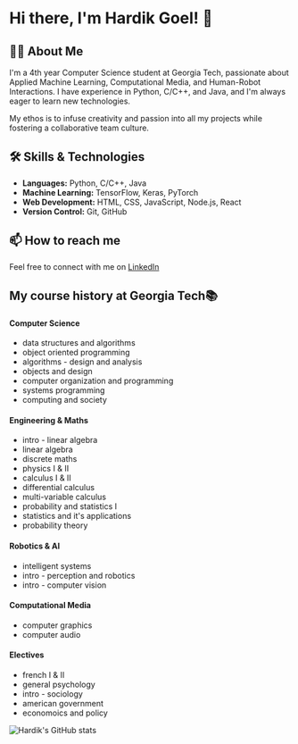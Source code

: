 # Hi there, I'm Hardik Goel! 👋

## 👨‍💻 About Me

I'm a 4th year Computer Science student at Georgia Tech, passionate about Applied Machine Learning, Computational Media, and Human-Robot Interactions. I have experience in Python, C/C++, and Java, and I'm always eager to learn new technologies.

My ethos is to infuse creativity and passion into all my projects while fostering a collaborative team culture. 

## 🛠️ Skills & Technologies

- **Languages:** Python, C/C++, Java
- **Machine Learning:** TensorFlow, Keras, PyTorch
- **Web Development:** HTML, CSS, JavaScript, Node.js, React
- **Version Control:** Git, GitHub

## 📫 How to reach me

Feel free to connect with me on [LinkedIn](https://www.linkedin.com/in/hardikgo/)

<!-- ## 🌟 Notable Projects

- [Python Ray Tracer](https://github.com/znatri/Python-Ray-Tracer): A simple ray tracer built using Python.
- [3D Mesh Renderer](https://github.com/znatri/3D-Mesh-Renderer): A 3D mesh renderer implemented in Python.
- [GT-CS3630-Robotics-Projects](https://github.com/znatri/GT-CS3630-Robotics-Projects): A collection of robotics projects completed as a part of the CS 3630 Robotics and Perception course at Georgia Tech.
 -->
 
 ## My course history at Georgia Tech:books:

#### Computer Science
  - data structures and algorithms
  - object oriented programming
  - algorithms - design and analysis
  - objects and design
  - computer organization and programming
  - systems programming
  - computing and society
  
#### Engineering & Maths
  - intro - linear algebra
  - linear algebra
  - discrete maths
  - physics I & II
  - calculus I & II
  - differential calculus
  - multi-variable calculus
  - probability and statistics I
  - statistics and it's applications
  - probability theory

#### Robotics & AI
  - intelligent systems
  - intro - perception and robotics
  - intro - computer vision

#### Computational Media
  -	computer graphics
  -	computer audio

#### Electives
  - french I & II
  - general psychology
  - intro - sociology
  - american government
  - economoics and policy

![Hardik's GitHub stats](https://github-readme-stats.vercel.app/api?username=znatri&show_icons=true&theme=radical)
